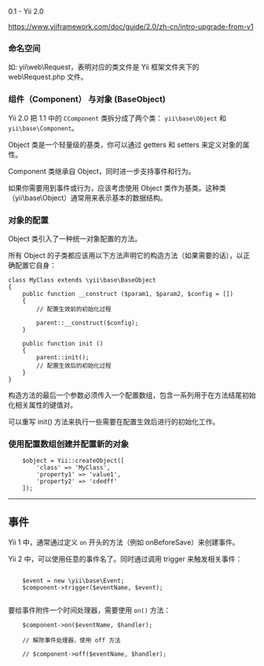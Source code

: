 0.1 - Yii 2.0 

https://www.yiiframework.com/doc/guide/2.0/zh-cn/intro-upgrade-from-v1

### 命名空间 

如: yii\web\Request，表明对应的类文件是 Yii 框架文件夹下的 web\Request.php 文件。


### 组件（Component） 与对象 (BaseObject)

Yii 2.0 把 1.1 中的 `CComponent` 类拆分成了两个类： `yii\base\Object` 和 `yii\base\Component`。

Object 类是一个轻量级的基类，你可以通过 getters 和 setters 来定义对象的属性。

Component 类继承自 Object，同时进一步支持事件和行为。

如果你需要用到事件或行为，应该考虑使用 Object 类作为基类。这种类（yii\base\Object）通常用来表示基本的数据结构。


### 对象的配置

Object 类引入了一种统一对象配置的方法。

所有 Object 的子类都应该用以下方法声明它的构造方法（如果需要的话），以正确配置它自身：


```
class MyClass extends \yii\base\BaseObject
{
	public function __construct ($param1, $param2, $config = [])
	{
		// 配置生效前的初始化过程
		
		parent::__construct($config);
	}
	
	public function init ()
	{
		parent::init();
		// 配置生效后的初始化过程
	}
}

```

构造方法的最后一个参数必须传入一个配置数组，包含一系列用于在方法结尾初始化相关属性的键值对。

可以重写 init() 方法来执行一些需要在配置生效后进行的初始化工作。


### 使用配置数组创建并配置新的对象

```
	$object = Yii::createObject([
		'class' => 'MyClass',
		'property1' => 'value1',
		'property2' => 'cdedff'
	]);
```

----

## 事件

Yii 1 中，通常通过定义 `on` 开头的方法（例如 onBeforeSave）来创建事件。

Yii 2 中，可以使用任意的事件名了。同时通过调用 trigger 来触发相关事件：

```
	
	$event = new \yii\base\Event;
	$component->trigger($eventName, $event);
	
```

要给事件附件一个时间处理器，需要使用 `on()` 方法：

```
	$component->on($eventName, $handler);
	
	// 解除事件处理器，使用 off 方法

	// $component->off($eventName, $handler);
	
```


